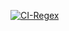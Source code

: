 [![CI-Regex](https://github.com/andrn92/net_regex/actions/workflows/main.yml/badge.svg)](https://github.com/andrn92/net_regex/actions/workflows/main.yml)
